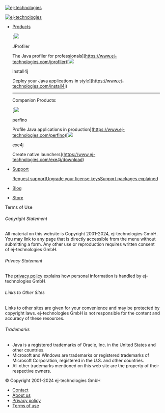 [![ej-technologies](/assets/design/logos/logo-cb2c8c423f1ce3709048b15662dbcee6.svg)](https://www.ej-technologies.com/)

[![ej-technologies](/assets/design/logos/logo-cb2c8c423f1ce3709048b15662dbcee6.svg)](https://www.ej-technologies.com/)

* [Products](#)
    
    [![](/assets/design/logos/logo-jprofiler-b4fcd8cec4a32e765b9e8bcf9b3dc5f.svg)
    
    JProfiler
    
    The Java profiler for professionals](https://www.ej-technologies.com/jprofiler)[![](/assets/design/logos/logo-install4j-f299ba867c51748cd7ee7e3bca61642a.svg)
    
    install4j
    
    Deploy your Java applications in style](https://www.ej-technologies.com/install4j)
    
    * * *
    
    Companion Products:
    
    [![](/assets/design/logos/logo-perfino-fe23f9473e9218c8fcdbfa26baf.svg)
    
    perfino
    
    Profile Java applications in production](https://www.ej-technologies.com/perfino)[![](/assets/design/logos/logo-exe4j-d45d1b5df04b5d8b9eb78971d4af842.svg)
    
    exe4j
    
    Create native launchers](https://www.ej-technologies.com/exe4j/download)
    
* [Support](#)
    
    [Request support](https://www.ej-technologies.com/supportRequest)[Upgrade your license keys](https://www.ej-technologies.com/upgrade)[Support packages explained](https://www.ej-technologies.com/support)
    
* [Blog](https://www.ej-technologies.com/blog/)
* [Store](https://www.ej-technologies.com/store)

Terms of Use

###### Copyright Statement

All material on this website is Copyright 2001-2024, ej-technologies GmbH. You may link to any page that is directly accessible from the menu without submitting a form. Any other use or reproduction requires written consent of ej-technologies GmbH.

###### Privacy Statement

The [privacy policy](https://www.ej-technologies.com/privacy) explains how personal information is handled by ej-technologies GmbH.

###### Links to Other Sites

Links to other sites are given for your convenience and may be protected by copyright laws. ej-technologies GmbH is not responsible for the content and accuracy of these resources.

###### Trademarks

* Java is a registered trademarks of Oracle, Inc. in the United States and other countries.
* Microsoft and Windows are trademarks or registered trademarks of Microsoft Corporation, registered in the U.S. and other countries.
* All other trademarks mentioned on this web site are the property of their respective owners.

© Copyright 2001-2024 ej-technologies GmbH

* [Contact](https://www.ej-technologies.com/contact)
* [About us](https://www.ej-technologies.com/company)
* [Privacy policy](https://www.ej-technologies.com/privacy)
* [Terms of use](https://www.ej-technologies.com/terms)